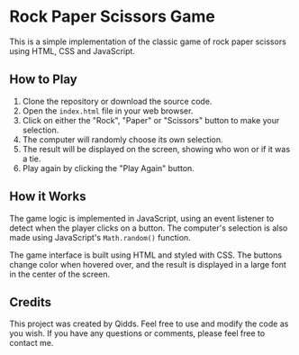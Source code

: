 # Rock Paper Scissors Game

This is a simple implementation of the classic game of rock paper scissors using HTML, CSS and JavaScript.

## How to Play

1. Clone the repository or download the source code.
2. Open the `index.html` file in your web browser.
3. Click on either the "Rock", "Paper" or "Scissors" button to make your selection.
4. The computer will randomly choose its own selection.
5. The result will be displayed on the screen, showing who won or if it was a tie.
6. Play again by clicking the "Play Again" button.

## How it Works

The game logic is implemented in JavaScript, using an event listener to detect when the player clicks on a button. The computer's selection is also made using JavaScript's `Math.random()` function.

The game interface is built using HTML and styled with CSS. The buttons change color when hovered over, and the result is displayed in a large font in the center of the screen.

## Credits

This project was created by Qidds. Feel free to use and modify the code as you wish. If you have any questions or comments, please feel free to contact me.
